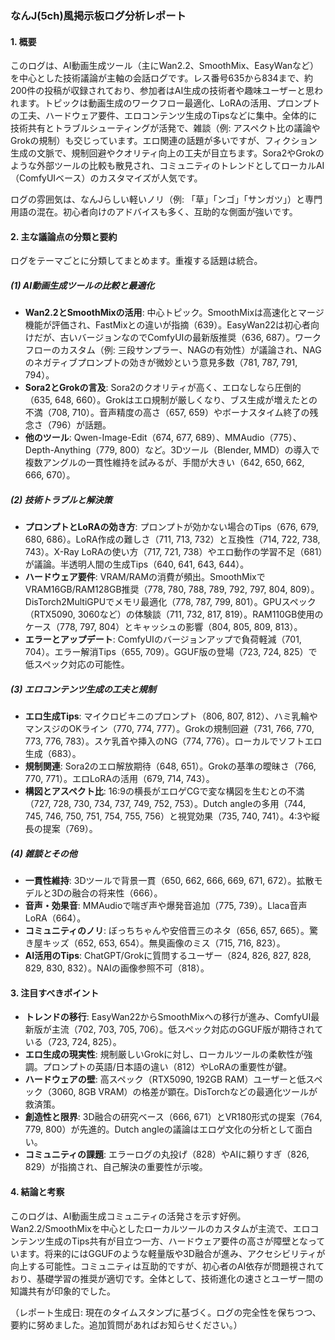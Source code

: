 ### なんJ(5ch)風掲示板ログ分析レポート

#### 1. 概要
このログは、AI動画生成ツール（主にWan2.2、SmoothMix、EasyWanなど）を中心とした技術議論が主軸の会話ログです。レス番号635から834まで、約200件の投稿が収録されており、参加者はAI生成の技術者や趣味ユーザーと思われます。トピックは動画生成のワークフロー最適化、LoRAの活用、プロンプトの工夫、ハードウェア要件、エロコンテンツ生成のTipsなどに集中。全体的に技術共有とトラブルシューティングが活発で、雑談（例: アスペクト比の議論やGrokの規制）も交じっています。エロ関連の話題が多いですが、フィクション生成の文脈で、規制回避やクオリティ向上の工夫が目立ちます。Sora2やGrokのような外部ツールの比較も散見され、コミュニティのトレンドとしてローカルAI（ComfyUIベース）のカスタマイズが人気です。

ログの雰囲気は、なんJらしい軽いノリ（例: 「草」「ンゴ」「サンガツ」）と専門用語の混在。初心者向けのアドバイスも多く、互助的な側面が強いです。

#### 2. 主な議論点の分類と要約
ログをテーマごとに分類してまとめます。重複する話題は統合。

##### (1) AI動画生成ツールの比較と最適化
- **Wan2.2とSmoothMixの活用**: 中心トピック。SmoothMixは高速化とマージ機能が評価され、FastMixとの違いが指摘（639）。EasyWan22は初心者向けだが、古いバージョンなのでComfyUIの最新版推奨（636, 687）。ワークフローのカスタム（例: 三段サンプラー、NAGの有効性）が議論され、NAGのネガティブプロンプトの効きが微妙という意見多数（781, 787, 791, 794）。
- **Sora2とGrokの言及**: Sora2のクオリティが高く、エロなしなら圧倒的（635, 648, 660）。Grokはエロ規制が厳しくなり、ブス生成が増えたとの不満（708, 710）。音声精度の高さ（657, 659）やボーナスタイム終了の残念さ（796）が話題。
- **他のツール**: Qwen-Image-Edit（674, 677, 689）、MMAudio（775）、Depth-Anything（779, 800）など。3Dツール（Blender, MMD）の導入で複数アングルの一貫性維持を試みるが、手間が大きい（642, 650, 662, 666, 670）。

##### (2) 技術トラブルと解決策
- **プロンプトとLoRAの効き方**: プロンプトが効かない場合のTips（676, 679, 680, 686）。LoRA作成の難しさ（711, 713, 732）と互換性（714, 722, 738, 743）。X-Ray LoRAの使い方（717, 721, 738）やエロ動作の学習不足（681）が議論。半透明人間の生成Tips（640, 641, 643, 644）。
- **ハードウェア要件**: VRAM/RAMの消費が頻出。SmoothMixでVRAM16GB/RAM128GB推奨（778, 780, 788, 789, 792, 797, 804, 809）。DisTorch2MultiGPUでメモリ最適化（778, 787, 799, 801）。GPUスペック（RTX5090, 3060など）の体験談（711, 732, 817, 819）。RAM110GB使用のケース（778, 797, 804）とキャッシュの影響（804, 805, 809, 813）。
- **エラーとアップデート**: ComfyUIのバージョンアップで負荷軽減（701, 704）。エラー解消Tips（655, 709）。GGUF版の登場（723, 724, 825）で低スペック対応の可能性。

##### (3) エロコンテンツ生成の工夫と規制
- **エロ生成Tips**: マイクロビキニのプロンプト（806, 807, 812）、ハミ乳輪やマンスジのOKライン（770, 774, 777）。Grokの規制回避（731, 766, 770, 773, 776, 783）。スケ乳首や挿入のNG（774, 776）。ローカルでソフトエロ生成（683）。
- **規制関連**: Sora2のエロ解放期待（648, 651）。Grokの基準の曖昧さ（766, 770, 771）。エロLoRAの活用（679, 714, 743）。
- **構図とアスペクト比**: 16:9の横長がエロゲCGで変な構図を生むとの不満（727, 728, 730, 734, 737, 749, 752, 753）。Dutch angleの多用（744, 745, 746, 750, 751, 754, 755, 756）と視覚効果（735, 740, 741）。4:3や縦長の提案（769）。

##### (4) 雑談とその他
- **一貫性維持**: 3Dツールで背景一貫（650, 662, 666, 669, 671, 672）。拡散モデルと3Dの融合の将来性（666）。
- **音声・効果音**: MMAudioで喘ぎ声や爆発音追加（775, 739）。Llaca音声LoRA（664）。
- **コミュニティのノリ**: ぼっちちゃんや安倍晋三のネタ（656, 657, 665）。驚き屋キッズ（652, 653, 654）。無臭画像のミス（715, 716, 823）。
- **AI活用のTips**: ChatGPT/Grokに質問するユーザー（824, 826, 827, 828, 829, 830, 832）。NAIの画像参照不可（818）。

#### 3. 注目すべきポイント
- **トレンドの移行**: EasyWan22からSmoothMixへの移行が進み、ComfyUI最新版が主流（702, 703, 705, 706）。低スペック対応のGGUF版が期待されている（723, 724, 825）。
- **エロ生成の現実性**: 規制厳しいGrokに対し、ローカルツールの柔軟性が強調。プロンプトの英語/日本語の違い（812）やLoRAの重要性が鍵。
- **ハードウェアの壁**: 高スペック（RTX5090, 192GB RAM）ユーザーと低スペック（3060, 8GB VRAM）の格差が顕在。DisTorchなどの最適化ツールが救済策。
- **創造性と限界**: 3D融合の研究ベース（666, 671）とVR180形式の提案（764, 779, 800）が先進的。Dutch angleの議論はエロゲ文化の分析として面白い。
- **コミュニティの課題**: エラーログの丸投げ（828）やAIに頼りすぎ（826, 829）が指摘され、自己解決の重要性が示唆。

#### 4. 結論と考察
このログは、AI動画生成コミュニティの活発さを示す好例。Wan2.2/SmoothMixを中心としたローカルツールのカスタムが主流で、エロコンテンツ生成のTips共有が目立つ一方、ハードウェア要件の高さが障壁となっています。将来的にはGGUFのような軽量版や3D融合が進み、アクセシビリティが向上する可能性。コミュニティは互助的ですが、初心者のAI依存が問題視されており、基礎学習の推奨が適切です。全体として、技術進化の速さとユーザー間の知識共有が印象的でした。

（レポート生成日: 現在のタイムスタンプに基づく。ログの完全性を保ちつつ、要約に努めました。追加質問があればお知らせください。）